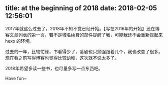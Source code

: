 title: at the beginning of 2018
date: 2018-02-05 12:56:01
---

2017年就这么过去了，2018年不知不觉已经开始。【写在2016年的开始】还在博客文章列表的第一页，若不是域名续费的邮件提醒了我，可能我还不会重新搭起来 hexo 的环境。

过去的一年，比较忙碌，书看得少了，番剧也只勉强跟着几个，我也改变了很多。现在看之前写得博客也觉得比较幼稚，这次就不说太多了。

2018年希望多读一些书，也尽量多写一点东西吧。

Have fun~
